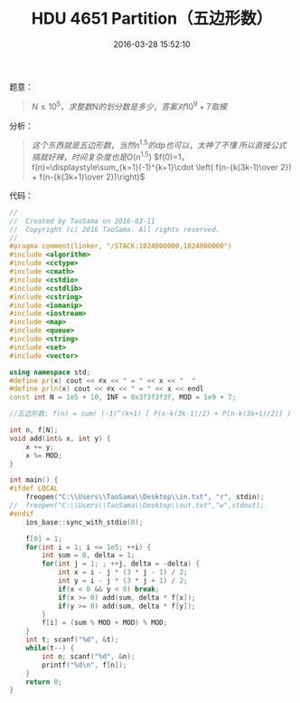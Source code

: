 ﻿---
title: HDU 4651 Partition（五边形数）
categories:
  - 数学
  - 组合数学
  - 
tags:
  - 五边形数
  - 
date: 2016-03-28 15:52:10
toc: 
---
题意：
>$N\le 10^5，求整数N的划分数是多少，答案对10^9+7取模$

<!-- more -->

分析：
>$这个东西就是五边形数，当然n^{1.5}的dp也可以，太神了不懂$
$所以直接公式搞就好辣，时间复杂度也是O(n^{1.5})$
$f(0)=1，f(n)=\displaystyle\sum_{k=1}(-1)^{k+1}\cdot \left( f(n-{k(3k-1)\over 2}) + f(n-{k(3k+1)\over 2})\right)$


代码：
```cpp
//
//  Created by TaoSama on 2016-03-11
//  Copyright (c) 2016 TaoSama. All rights reserved.
//
#pragma comment(linker, "/STACK:1024000000,1024000000")
#include <algorithm>
#include <cctype>
#include <cmath>
#include <cstdio>
#include <cstdlib>
#include <cstring>
#include <iomanip>
#include <iostream>
#include <map>
#include <queue>
#include <string>
#include <set>
#include <vector>

using namespace std;
#define pr(x) cout << #x << " = " << x << "  "
#define prln(x) cout << #x << " = " << x << endl
const int N = 1e5 + 10, INF = 0x3f3f3f3f, MOD = 1e9 + 7;

//五边形数: f(n) = sum( (-1)^(k+1) [ P(n-k(3k-1)/2) + P(n-k(3k+1)/2)] )

int n, f[N];
void add(int& x, int y) {
    x += y;
    x %= MOD;
}

int main() {
#ifdef LOCAL
    freopen("C:\\Users\\TaoSama\\Desktop\\in.txt", "r", stdin);
//  freopen("C:\\Users\\TaoSama\\Desktop\\out.txt","w",stdout);
#endif
    ios_base::sync_with_stdio(0);

    f[0] = 1;
    for(int i = 1; i <= 1e5; ++i) {
        int sum = 0, delta = 1;
        for(int j = 1; ; ++j, delta = -delta) {
            int x = i - j * (3 * j - 1) / 2;
            int y = i - j * (3 * j + 1) / 2;
            if(x < 0 && y < 0) break;
            if(x >= 0) add(sum, delta * f[x]);
            if(y >= 0) add(sum, delta * f[y]);
        }
        f[i] = (sum % MOD + MOD) % MOD;
    }
    int t; scanf("%d", &t);
    while(t--) {
        int n; scanf("%d", &n);
        printf("%d\n", f[n]);
    }
    return 0;
}

```